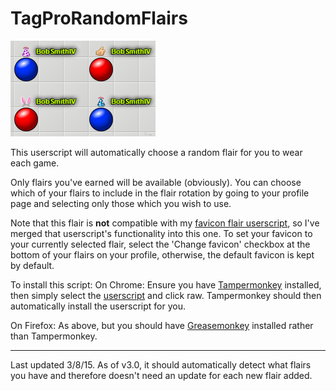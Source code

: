 # TagProRandomFlairs

![alt tag](https://raw.githubusercontent.com/BobSmithIV/TagProRandomFlairs/master/Random%20Flairs.PNG)

This userscript will automatically choose a random flair for you to wear each game. 

Only flairs you've earned will be available (obviously).  You can choose which of your flairs to include in the flair rotation by going to your profile page and selecting only those which you wish to use.

Note that this flair is **not** compatible with my [favicon flair userscript](https://github.com/BobSmithIV/TagProFaviconFlair), so I've merged that userscript's functionality into this one.  To set your favicon to your currently selected flair, select the 'Change favicon' checkbox at the bottom of your flairs on your profile, otherwise, the default favicon is kept by default.  

To install this script:
On Chrome: Ensure you have [Tampermonkey](https://chrome.google.com/webstore/detail/tampermonkey/dhdgffkkebhmkfjojejmpbldmpobfkfo?hl=en) installed, then simply select the [userscript](https://github.com/BobSmithIV/TagProRandomFlairs/blob/master/TagProRandomFlairs.user.js)  and click raw.  Tampermonkey should then automatically install the userscript for you.  

On Firefox: As above, but you should have [Greasemonkey](https://addons.mozilla.org/en-Us/firefox/addon/greasemonkey/) installed rather than Tampermonkey.  

*****

Last updated 3/8/15.  As of v3.0, it should automatically detect what flairs you have and therefore doesn't need an update for each new flair added.  
